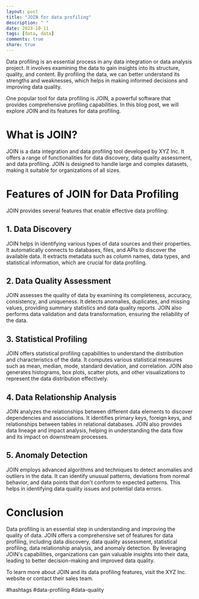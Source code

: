 ```yaml
---
layout: post
title: "JOIN for data profiling"
description: " "
date: 2023-10-11
tags: [data, data]
comments: true
share: true
---
```


Data profiling is an essential process in any data integration or data analysis project. It involves examining the data to gain insights into its structure, quality, and content. By profiling the data, we can better understand its strengths and weaknesses, which helps in making informed decisions and improving data quality.

One popular tool for data profiling is JOIN, a powerful software that provides comprehensive profiling capabilities. In this blog post, we will explore JOIN and its features for data profiling.

# What is JOIN?

JOIN is a data integration and data profiling tool developed by XYZ Inc. It offers a range of functionalities for data discovery, data quality assessment, and data profiling. JOIN is designed to handle large and complex datasets, making it suitable for organizations of all sizes.

# Features of JOIN for Data Profiling

JOIN provides several features that enable effective data profiling:

## 1. Data Discovery

JOIN helps in identifying various types of data sources and their properties. It automatically connects to databases, files, and APIs to discover the available data. It extracts metadata such as column names, data types, and statistical information, which are crucial for data profiling.

## 2. Data Quality Assessment

JOIN assesses the quality of data by examining its completeness, accuracy, consistency, and uniqueness. It detects anomalies, duplicates, and missing values, providing summary statistics and data quality reports. JOIN also performs data validation and data transformation, ensuring the reliability of the data.

## 3. Statistical Profiling

JOIN offers statistical profiling capabilities to understand the distribution and characteristics of the data. It computes various statistical measures such as mean, median, mode, standard deviation, and correlation. JOIN also generates histograms, box plots, scatter plots, and other visualizations to represent the data distribution effectively.

## 4. Data Relationship Analysis

JOIN analyzes the relationships between different data elements to discover dependencies and associations. It identifies primary keys, foreign keys, and relationships between tables in relational databases. JOIN also provides data lineage and impact analysis, helping in understanding the data flow and its impact on downstream processes.

## 5. Anomaly Detection

JOIN employs advanced algorithms and techniques to detect anomalies and outliers in the data. It can identify unusual patterns, deviations from normal behavior, and data points that don't conform to expected patterns. This helps in identifying data quality issues and potential data errors.

# Conclusion

Data profiling is an essential step in understanding and improving the quality of data. JOIN offers a comprehensive set of features for data profiling, including data discovery, data quality assessment, statistical profiling, data relationship analysis, and anomaly detection. By leveraging JOIN's capabilities, organizations can gain valuable insights into their data, leading to better decision-making and improved data quality.

To learn more about JOIN and its data profiling features, visit the XYZ Inc. website or contact their sales team.

#hashtags
#data-profiling #data-quality